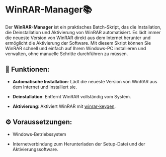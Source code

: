 # WinRAR-Manager📚 




Der **WinRAR-Manager** ist ein praktisches Batch-Skript, das die Installation, die Deinstallation und Aktivierung von WinRAR automatisiert. Es lädt immer die neueste Version von WinRAR direkt aus dem Internet herunter und ermöglicht die Aktivierung der Software. Mit diesem Skript können Sie WinRAR schnell und einfach auf Ihrem Windows-PC installieren und verwalten, ohne manuelle Schritte durchführen zu müssen.




## 🧰 Funktionen:




-   **Automatische Installation**: Lädt die neueste Version von WinRAR aus dem Internet und installiert sie.

-   **Deinstallation**: Entfernt WinRAR vollständig vom System.

-   **Aktivierung**: Aktiviert WinRAR mit [winrar-keygen](https://github.com/bitcookies/winrar-keygen).




## ⚙️ Voraussetzungen:




-   Windows-Betriebssystem

-   Internetverbindung zum Herunterladen der Setup-Datei und der Aktivierungssoftware.



